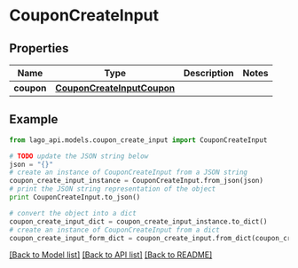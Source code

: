 # CouponCreateInput


## Properties

Name | Type | Description | Notes
------------ | ------------- | ------------- | -------------
**coupon** | [**CouponCreateInputCoupon**](CouponCreateInputCoupon.md) |  | 

## Example

```python
from lago_api.models.coupon_create_input import CouponCreateInput

# TODO update the JSON string below
json = "{}"
# create an instance of CouponCreateInput from a JSON string
coupon_create_input_instance = CouponCreateInput.from_json(json)
# print the JSON string representation of the object
print CouponCreateInput.to_json()

# convert the object into a dict
coupon_create_input_dict = coupon_create_input_instance.to_dict()
# create an instance of CouponCreateInput from a dict
coupon_create_input_form_dict = coupon_create_input.from_dict(coupon_create_input_dict)
```
[[Back to Model list]](../README.md#documentation-for-models) [[Back to API list]](../README.md#documentation-for-api-endpoints) [[Back to README]](../README.md)


